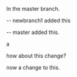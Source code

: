 In the master branch.

-- newbranch1 added this


-- master added this.

a

how about this change?

now a change to this.

